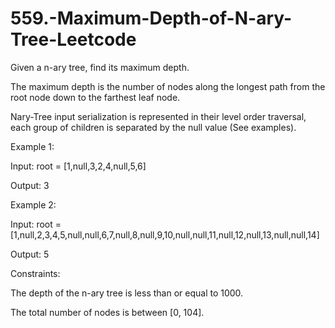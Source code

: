 # 559.-Maximum-Depth-of-N-ary-Tree-Leetcode

Given a n-ary tree, find its maximum depth.


The maximum depth is the number of nodes along the longest path from the root node down to the farthest leaf node.



Nary-Tree input serialization is represented in their level order traversal, each group of children is separated by the null value (See examples).

 

Example 1:



Input: root = [1,null,3,2,4,null,5,6]


Output: 3


Example 2:



Input: root = [1,null,2,3,4,5,null,null,6,7,null,8,null,9,10,null,null,11,null,12,null,13,null,null,14]


Output: 5
 

Constraints:


The depth of the n-ary tree is less than or equal to 1000.


The total number of nodes is between [0, 104].
